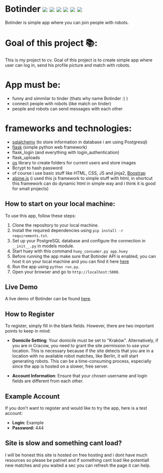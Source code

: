 # Botinder ![](https://img.shields.io/badge/Python-3776AB?style=for-the-badge&logo=python&logoColor=white) ![](https://img.shields.io/badge/HTML5-E34F26?style=for-the-badge&logo=html5&logoColor=white) ![](https://img.shields.io/badge/CSS3-1572B6?style=for-the-badge&logo=css3&logoColor=white) ![](https://img.shields.io/badge/Flask-000000?style=for-the-badge&logo=flask&logoColor=white) ![](https://img.shields.io/badge/Postgresql-07405E?style=for-the-badge&logo=postgresql&logoColor=white) ![](https://img.shields.io/badge/JavaScript-F7DF1E?style=for-the-badge&logo=javascript&logoColor=black) 
Botinder is simple app where you can join people with robots.

# Goal of this project :books::
This is my project to cv. Goal of this project is to create simple app where user can log in, send his profile picture and match with robots. 


# App must be:
- funny and simmilar to tinder (thats why name Botinder :) )
- connect people with robots (like match on tinder)
- people and robots can send messages with each other

# frameworks and technologies:
- <a href="https://www.sqlalchemy.org/" alt="sqlalchemy">sqlalchemy</a> (to store information in database i am using Postgresql)
- <a href="https://flask.palletsprojects.com/en/2.3.x/" alt="flask">flask</a> (simple python web framework)
- flask_login (and everything with login_authentication)
- flask_uploads
- <a href="https://docs.python.org/3/library/os.html" alt="os">os</a> library to create folders for current users and store images
- Bcrypt to hash password
- of course i use basic stuff like HTML, CSS, JS and jinja2, <a href="https://getbootstrap.com/" alt="Boostrap">Boostrap</a> 
- <a href="https://alpinejs.dev/" alt="alpine.js">alpine.js</a> (i used this js framework to simple stuff with html, in shortcut this framework can do dynamic html in simple way and i think it is good for small projects)

## How to start on your local machine:
To use this app, follow these steps:
1. Clone the repository to your local machine.
2. Install the required dependencies using `pip install -r requirements.txt`.
3. Set up your PostgreSQL database and configure the connection in `__init__.py` in models module.
4. Start huey with this command `huey_consumer.py app.huey`
5. Before running the app make sure that Botinder API is enabled, you can host it on your local machine and you can find it here [here](https://github.com/Patryk2001k/Botinder-API/tree/main)
6. Run the app using `python run.py`.
7. Open your browser and go to `http://localhost:5000`.

## Live Demo

A live demo of Botinder can be found [here](https://botinder.onrender.com/home).

## How to Register

To register, simply fill in the blank fields. However, there are two important points to keep in mind:

- **Domicile Setting**: Your domicile must be set to "Kraków". Alternatively, if you are in Cracow, you need to grant the site permission to use your location. This is necessary because if the site detects that you are in a location with no available robot matches, like Berlin, it will start generating robots. This can be a time-consuming process, especially since the app is hosted on a slower, free server.

- **Account Information**: Ensure that your chosen username and login fields are different from each other.

## Example Account

If you don't want to register and would like to try the app, here is a test account:
- **Login:** Example
- **Password:** 444

## Site is slow and something cant load?
I will be honest this site is hosted on free hosting and i dont have much resources so please be patinet and if something cant load like potentiall new matches and you waited a sec you can refresh the page it can help.


